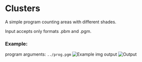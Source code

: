 # Clusters
A simple program counting areas with different shades.

Input accepts only formats .pbm and .pgm.

### Example:
  program arguments: `../prog.pgm`
  ![Example img][prog]
  output
  ![Output][output]


[output]: https://github.com/PiotrZycki/Clusters/assets/96142056/1b97c444-8ec9-4f07-a515-7a2d15ff3977
[prog]: https://github.com/PiotrZycki/Clusters/assets/96142056/2886ea95-6a02-4e3d-8dba-8f9ad3f4fb0b
